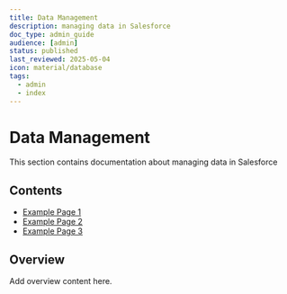 ```yaml
---
title: Data Management
description: managing data in Salesforce
doc_type: admin_guide
audience: [admin]
status: published
last_reviewed: 2025-05-04
icon: material/database
tags:
  - admin
  - index
---
```


# Data Management

This section contains documentation about managing data in Salesforce

## Contents

- [Example Page 1](#)
- [Example Page 2](#)
- [Example Page 3](#)

## Overview

Add overview content here.
